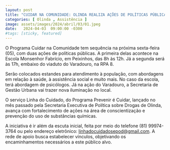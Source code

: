 ```yaml
---
layout: post
title: "CUIDAR NA COMUNIDADE: OLINDA REALIZA AÇÕES DE POLÍTICAS PÚBLICAS NA SEXTA (05)"
categories: [ Olinda , Assistência ]
image: assets/images/2024/abril/03/01.jpeg
date:   2024-04-03  09:00:00 -0300
#tags: [sticky, featured]
---
```

O Programa Cuidar na Comunidade tem sequência na próxima sexta-feira (05), com duas ações de políticas públicas. A primeira delas acontece na Escola Monsenhor Fabrício, em Peixinhos, das 8h às 12h. Já a segunda será às 17h, embaixo do viaduto do Varadouro, na RPA 8.

Serão colocados estandes para atendimento à população, com abordagens em relação à saúde, à assistência social e muito mais. No caso da escola, terá abordagem de psicólogos. Já na ação do Varadouro, a Secretaria de Gestão Urbana vai trazer nova iluminação no local.
 
O serviço Linha do Cuidado, do Programa Prevenir é Cuidar, lançado no mês passado pela Secretaria Executiva de Política sobre Drogas de Olinda, avança com fortalecimento de ações na área de conscientização e prevenção do uso de substâncias químicas.
 
A iniciativa é ir além da escuta inicial, feita por meio do telefone (81) 99974-3764 ou pelo endereço eletrônico: linhadocuidadosepod@gmail.com. A rede de apoio busca estabelecer vínculos, objetivando os encaminhamentos necessários a este público alvo.